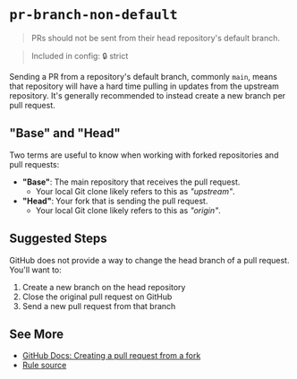 # `pr-branch-non-default`

> PRs should not be sent from their head repository's default branch.

> Included in config: 🔒 strict

Sending a PR from a repository's default branch, commonly `main`, means that repository will have a hard time pulling in updates from the upstream repository.
It's generally recommended to instead create a new branch per pull request.

## "Base" and "Head"

Two terms are useful to know when working with forked repositories and pull requests:

- **"Base"**: The main repository that receives the pull request.
  - Your local Git clone likely refers to this as _"upstream"_.
- **"Head"**: Your fork that is sending the pull request.
  - Your local Git clone likely refers to this as _"origin"_.

## Suggested Steps

GitHub does not provide a way to change the head branch of a pull request.
You'll want to:

1. Create a new branch on the head repository
2. Close the original pull request on GitHub
3. Send a new pull request from that branch

## See More

- [GitHub Docs: Creating a pull request from a fork](https://docs.github.com/en/pull-requests/collaborating-with-pull-requests/proposing-changes-to-your-work-with-pull-requests/creating-a-pull-request-from-a-fork)
- [Rule source](../../src/rules/prBranchNonDefault.ts)

